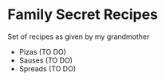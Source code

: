 # Family Secret Recipes

Set of recipes as given by my grandmother

- Pizas (TO DO)
- Sauses (TO DO)
- Spreads (TO DO)